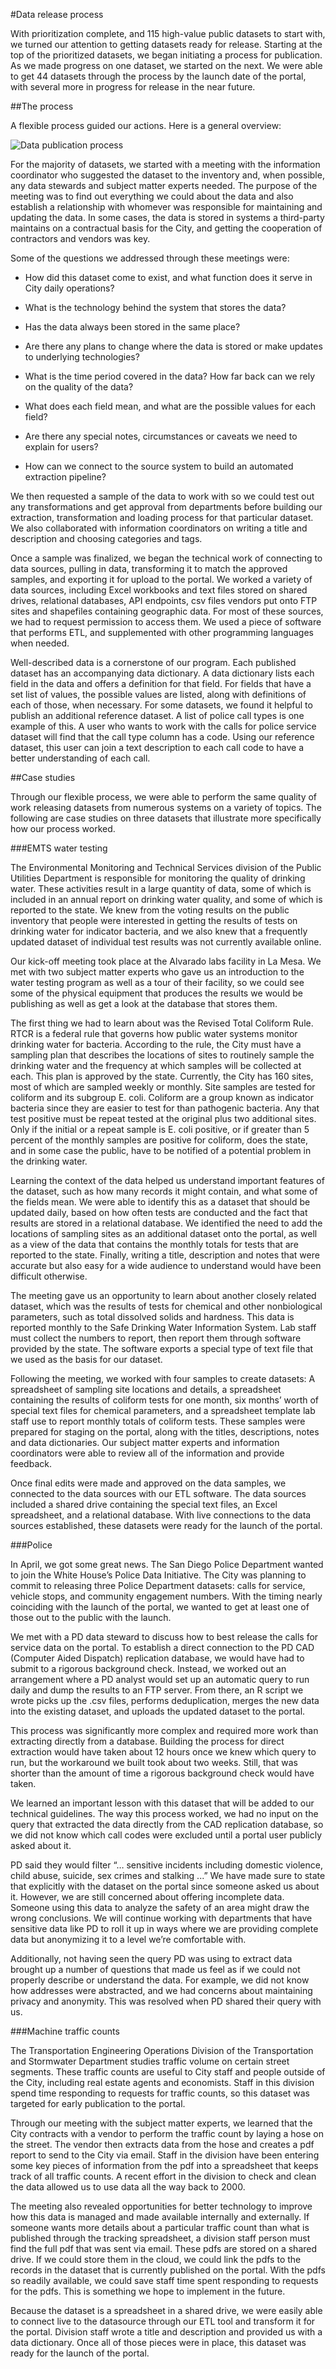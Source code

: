 #Data release process

With prioritization complete, and 115 high-value public datasets to start with, we turned our attention to getting datasets ready for release. Starting at the top of the prioritized datasets, we began initiating a process for publication. As we made progress on one dataset, we started on the next. We were able to get 44 datasets through the process by the launch date of the portal, with several more in progress for release in the near future.

##The process

A flexible process guided our actions. Here is a general overview:

![Data publication process](assets/process.png)

For the majority of datasets, we started with a meeting with the information coordinator who suggested the dataset to the inventory and, when possible, any data stewards and subject matter experts needed. The purpose of the meeting was to find out everything we could about the data and also establish a relationship with whomever was responsible for maintaining and updating the data. In some cases, the data is stored in systems a third-party maintains on a contractual basis for the City, and getting the cooperation of contractors and vendors was key.

Some of the questions we addressed through these meetings were:

* How did this dataset come to exist, and what function does it serve in City daily operations?

* What is the technology behind the system that stores the data?

* Has the data always been stored in the same place?

* Are there any plans to change where the data is stored or make updates to underlying technologies?

* What is the time period covered in the data? How far back can we rely on the quality of the data?

* What does each field mean, and what are the possible values for each field?

* Are there any special notes, circumstances or caveats we need to explain for users?

* How can we connect to the source system to build an automated extraction pipeline?

We then requested a sample of the data to work with so we could test out any transformations and get approval from departments before building our extraction, transformation and loading process for that particular dataset. We also collaborated with information coordinators on writing a title and description and choosing categories and tags.

Once a sample was finalized, we began the technical work of connecting to data sources, pulling in data, transforming it to match the approved samples, and exporting it for upload to the portal. We worked a variety of data sources, including Excel workbooks and text files stored on shared drives, relational databases, API endpoints, csv files vendors put onto FTP sites and shapefiles containing geographic data. For most of these sources, we had to request permission to access them. We used a piece of software that performs ETL, and supplemented with other programming languages when needed.

Well-described data is a cornerstone of our program. Each published dataset has an accompanying data dictionary. A data dictionary lists each field in the data and offers a definition for that field. For fields that have a set list of values, the possible values are listed, along with definitions of each of those, when necessary. For some datasets, we found it helpful to publish an additional reference dataset. A list of police call types is one example of this. A user who wants to work with the calls for police service dataset will find that the call type column has a code. Using our reference dataset, this user can join a text description to each call code to have a better understanding of each call.

##Case studies

Through our flexible process, we were able to perform the same quality of work releasing datasets from numerous systems on a variety of topics. The following are case studies on three datasets that illustrate more specifically how our process worked.

###EMTS water testing

The Environmental Monitoring and Technical Services division of the Public Utilities Department is responsible for monitoring the quality of drinking water. These activities result in a large quantity of data, some of which is included in an annual report on drinking water quality, and some of which is reported to the state. We knew from the voting results on the public inventory that people were interested in getting the results of tests on drinking water for indicator bacteria, and we also knew that a frequently updated dataset of individual test results was not currently available online.

Our kick-off meeting took place at the Alvarado labs facility in La Mesa. We met with two subject matter experts who gave us an introduction to the water testing program as well as a tour of their facility, so we could see some of the physical equipment that produces the results we would be publishing as well as get a look at the database that stores them.

The first thing we had to learn about was the Revised Total Coliform Rule. RTCR is a federal rule that governs how public water systems monitor drinking water for bacteria. According to the rule, the City must have a sampling plan that describes the locations of sites to routinely sample the drinking water and the frequency at which samples will be collected at each. This plan is approved by the state. Currently, the City has 160 sites, most of which are sampled weekly or monthly. Site samples are tested for coliform and its subgroup E. coli. Coliform are a group known as indicator bacteria since they are easier to test for than pathogenic bacteria. Any that test positive must be repeat tested at the original plus two additional sites. Only if the initial or a repeat sample is E. coli positive, or if greater than 5 percent of the monthly samples are positive for coliform, does the state, and in some case the public, have to be notified of a potential problem in the drinking water.

Learning the context of the data helped us understand important features of the dataset, such as how many records it might contain, and what some of the fields mean. We were able to identify this as a dataset that should be updated daily, based on how often tests are conducted and the fact that results are stored in a relational database. We identified the need to add the locations of sampling sites as an additional dataset onto the portal, as well as a view of the data that contains the monthly totals for tests that are reported to the state. Finally, writing a title, description and notes that were accurate but also easy for a wide audience to understand would have been difficult otherwise.

The meeting gave us an opportunity to learn about another closely related dataset, which was the results of tests for chemical and other nonbiological parameters, such as total dissolved solids and hardness. This data is reported monthly to the Safe Drinking Water Information System. Lab staff must collect the numbers to report, then report them through software provided by the state. The software exports a special type of text file that we used as the basis for our dataset.

Following the meeting, we worked with four samples to create datasets: A spreadsheet of sampling site locations and details, a spreadsheet containing the results of coliform tests for one month, six months’ worth of special text files for chemical parameters, and a spreadsheet template lab staff use to report monthly totals of coliform tests. These samples were prepared for staging on the portal, along with the titles, descriptions, notes and data dictionaries. Our subject matter experts and information coordinators were able to review all of the information and provide feedback.

Once final edits were made and approved on the data samples, we connected to the data sources with our ETL software. The data sources included a shared drive containing the special text files, an Excel spreadsheet, and a relational database. With live connections to the data sources established, these datasets were ready for the launch of the portal.

###Police

In April, we got some great news. The San Diego Police Department wanted to join the White House’s Police Data Initiative. The City was planning to commit to releasing three Police Department datasets: calls for service, vehicle stops, and community engagement numbers. With the timing nearly coinciding with the launch of the portal, we wanted to get at least one of those out to the public with the launch.

We met with a PD data steward to discuss how to best release the calls for service data on the portal. To establish a direct connection to the PD CAD (Computer Aided Dispatch) replication database, we would have had to submit to a rigorous background check. Instead, we worked out an arrangement where a PD analyst would set up an automatic query to run daily and dump the results to an FTP server. From there, an R script we wrote picks up the .csv files, performs deduplication, merges the new data into the existing dataset, and uploads the updated dataset to the portal.

This process was significantly more complex and required more work than extracting directly from a database. Building the process for direct extraction would have taken about 12 hours once we knew which query to run, but the workaround we built took about two weeks. Still, that was shorter than the amount of time a rigorous background check would have taken.

We learned an important lesson with this dataset that will be added to our technical guidelines. The way this process worked, we had no input on the query that extracted the data directly from the CAD replication database, so we did not know which call codes were excluded until a portal user publicly asked about it.

PD said they would filter “… sensitive incidents including domestic violence, child abuse, suicide, sex crimes and stalking ...” We have made sure to state that explicitly with the dataset on the portal since someone asked us about it. However, we are still concerned about offering incomplete data. Someone using this data to analyze the safety of an area might draw the wrong conclusions. We will continue working with departments that have sensitive data like PD to roll it up in ways where we are providing complete data but anonymizing it to a level we’re comfortable with.

Additionally, not having seen the query PD was using to extract data brought up a number of questions that made us feel as if we could not properly describe or understand the data. For example, we did not know how addresses were abstracted, and we had concerns about maintaining privacy and anonymity. This was resolved when PD shared their query with us.

###Machine traffic counts

The Transportation Engineering Operations Division of the Transportation and Stormwater Department studies traffic volume on certain street segments. These traffic counts are useful to City staff and people outside of the City, including real estate agents and economists. Staff in this division spend time responding to requests for traffic counts, so this dataset was targeted for early publication to the portal.

Through our meeting with the subject matter experts, we learned that the City contracts with a vendor to perform the traffic count by laying a hose on the street. The vendor then extracts data from the hose and creates a pdf report to send to the City via email. Staff in the division have been entering some key pieces of information from the pdf into a spreadsheet that keeps track of all traffic counts. A recent effort in the division to check and clean the data allowed us to use data all the way back to 2000.

The meeting also revealed opportunities for better technology to improve how this data is managed and made available internally and externally. If someone wants more details about a particular traffic count than what is published through the tracking spreadsheet, a division staff person must find the full pdf that was sent via email. These pdfs are stored on a shared drive. If we could store them in the cloud, we could link the pdfs to the records in the dataset that is currently published on the portal. With the pdfs so readily available, we could save staff time spent responding to requests for the pdfs. This is something we hope to implement in the future.

Because the dataset is a spreadsheet in a shared drive, we were easily able to connect live to the datasource through our ETL tool and transform it for the portal. Division staff wrote a title and description and provided us with a data dictionary. Once all of those pieces were in place, this dataset was ready for the launch of the portal.
